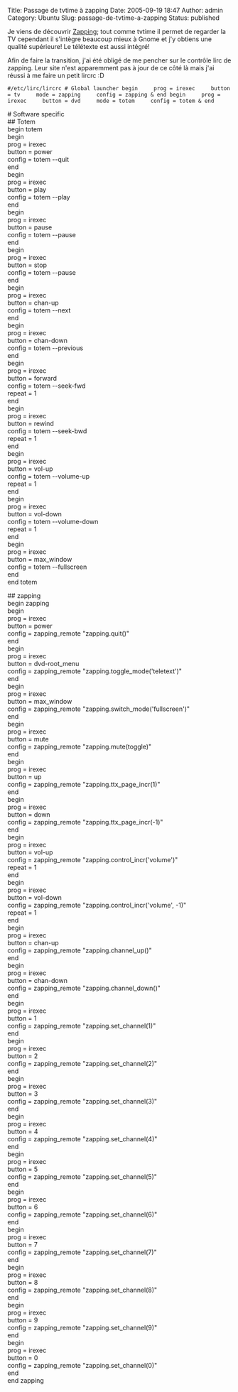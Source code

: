 Title: Passage de tvtime à zapping
Date: 2005-09-19 18:47
Author: admin
Category: Ubuntu
Slug: passage-de-tvtime-a-zapping
Status: published

Je viens de découvrir [Zapping](http://zapping.sf.net); tout comme
tvtime il permet de regarder la TV cependant il s'intègre beaucoup mieux
à Gnome et j'y obtiens une qualité supérieure! Le télétexte est aussi
intégré!

Afin de faire la transition, j'ai été obligé de me pencher sur le
contrôle lirc de zapping. Leur site n'est apparemment pas à jour de ce
côté là mais j'ai réussi à me faire un petit lircrc :D

`#/etc/lirc/lircrc # Global launcher begin     prog = irexec     button = tv     mode = zapping     config = zapping & end begin     prog = irexec     button = dvd     mode = totem     config = totem & end`

\# Software specific  
\#\# Totem  
begin totem  
begin  
prog = irexec  
button = power  
config = totem --quit  
end  
begin  
prog = irexec  
button = play  
config = totem --play  
end  
begin  
prog = irexec  
button = pause  
config = totem --pause  
end  
begin  
prog = irexec  
button = stop  
config = totem --pause  
end  
begin  
prog = irexec  
button = chan-up  
config = totem --next  
end  
begin  
prog = irexec  
button = chan-down  
config = totem --previous  
end  
begin  
prog = irexec  
button = forward  
config = totem --seek-fwd  
repeat = 1  
end  
begin  
prog = irexec  
button = rewind  
config = totem --seek-bwd  
repeat = 1  
end  
begin  
prog = irexec  
button = vol-up  
config = totem --volume-up  
repeat = 1  
end  
begin  
prog = irexec  
button = vol-down  
config = totem --volume-down  
repeat = 1  
end  
begin  
prog = irexec  
button = max\_window  
config = totem --fullscreen  
end  
end totem

\#\# zapping  
begin zapping  
begin  
prog = irexec  
button = power  
config = zapping\_remote "zapping.quit()"  
end  
begin  
prog = irexec  
button = dvd-root\_menu  
config = zapping\_remote "zapping.toggle\_mode('teletext')"  
end  
begin  
prog = irexec  
button = max\_window  
config = zapping\_remote "zapping.switch\_mode('fullscreen')"  
end  
begin  
prog = irexec  
button = mute  
config = zapping\_remote "zapping.mute(toggle)"  
end  
begin  
prog = irexec  
button = up  
config = zapping\_remote "zapping.ttx\_page\_incr(1)"  
end  
begin  
prog = irexec  
button = down  
config = zapping\_remote "zapping.ttx\_page\_incr(-1)"  
end  
begin  
prog = irexec  
button = vol-up  
config = zapping\_remote "zapping.control\_incr('volume')"  
repeat = 1  
end  
begin  
prog = irexec  
button = vol-down  
config = zapping\_remote "zapping.control\_incr('volume', -1)"  
repeat = 1  
end  
begin  
prog = irexec  
button = chan-up  
config = zapping\_remote "zapping.channel\_up()"  
end  
begin  
prog = irexec  
button = chan-down  
config = zapping\_remote "zapping.channel\_down()"  
end  
begin  
prog = irexec  
button = 1  
config = zapping\_remote "zapping.set\_channel(1)"  
end  
begin  
prog = irexec  
button = 2  
config = zapping\_remote "zapping.set\_channel(2)"  
end  
begin  
prog = irexec  
button = 3  
config = zapping\_remote "zapping.set\_channel(3)"  
end  
begin  
prog = irexec  
button = 4  
config = zapping\_remote "zapping.set\_channel(4)"  
end  
begin  
prog = irexec  
button = 5  
config = zapping\_remote "zapping.set\_channel(5)"  
end  
begin  
prog = irexec  
button = 6  
config = zapping\_remote "zapping.set\_channel(6)"  
end  
begin  
prog = irexec  
button = 7  
config = zapping\_remote "zapping.set\_channel(7)"  
end  
begin  
prog = irexec  
button = 8  
config = zapping\_remote "zapping.set\_channel(8)"  
end  
begin  
prog = irexec  
button = 9  
config = zapping\_remote "zapping.set\_channel(9)"  
end  
begin  
prog = irexec  
button = 0  
config = zapping\_remote "zapping.set\_channel(0)"  
end  
end zapping</code>
